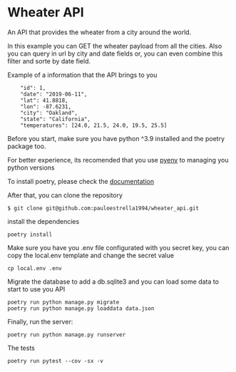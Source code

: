 # Wheater API
An API that provides the wheater from a city around the world.

In this example you can GET the wheater payload from all the cities. Also you can query in url by city and date fields or, you can even combine this filter and sorte by date field.

Example of a information that the API brings to you
```
    "id": 1,
    "date": "2019-06-11",
    "lat": 41.8818,
    "lon": -87.6231,
    "city": "Oakland",
    "state": "California",
    "temperatures": [24.0, 21.5, 24.0, 19.5, 25.5]
```

Before you start, make sure you have python ^3.9 installed and the poetry package too.

For better experience, its recomended that you use [pyenv](https://github.com/pyenv/pyenv) to managing you python versions

To install poetry, please check the [documentation](https://python-poetry.org/docs/)

After that, you can clone the repository

```
$ git clone git@github.com:pauloestrella1994/wheater_api.git
```

install the dependencies
```
poetry install
```

Make sure you have you .env file configurated with you secret key, you can copy the local.env template and change the secret value

```
cp local.env .env
```

Migrate the database to add a db.sqlite3 and you can load some data to start to use you API
```
poetry run python manage.py migrate
poetry run python manage.py loaddata data.json
```

Finally, run the server:
```
poetry run python manage.py runserver
```

The tests
```
poetry run pytest --cov -sx -v
```
